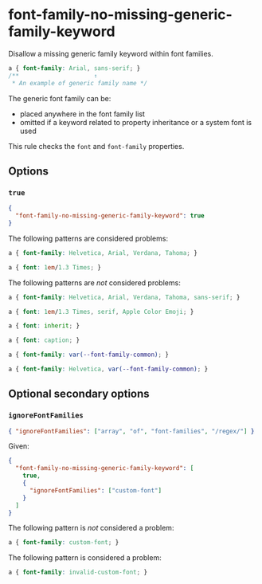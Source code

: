 # font-family-no-missing-generic-family-keyword

Disallow a missing generic family keyword within font families.

<!-- prettier-ignore -->
```css
a { font-family: Arial, sans-serif; }
/**                     ↑
 * An example of generic family name */
```

The generic font family can be:

- placed anywhere in the font family list
- omitted if a keyword related to property inheritance or a system font is used

This rule checks the `font` and `font-family` properties.

## Options

### `true`

```json
{
  "font-family-no-missing-generic-family-keyword": true
}
```

The following patterns are considered problems:

<!-- prettier-ignore -->
```css
a { font-family: Helvetica, Arial, Verdana, Tahoma; }
```

<!-- prettier-ignore -->
```css
a { font: 1em/1.3 Times; }
```

The following patterns are _not_ considered problems:

<!-- prettier-ignore -->
```css
a { font-family: Helvetica, Arial, Verdana, Tahoma, sans-serif; }
```

<!-- prettier-ignore -->
```css
a { font: 1em/1.3 Times, serif, Apple Color Emoji; }
```

<!-- prettier-ignore -->
```css
a { font: inherit; }
```

<!-- prettier-ignore -->
```css
a { font: caption; }
```

<!-- prettier-ignore -->
```css
a { font-family: var(--font-family-common); }
```

<!-- prettier-ignore -->
```css
a { font-family: Helvetica, var(--font-family-common); }
```

## Optional secondary options

### `ignoreFontFamilies`

```json
{ "ignoreFontFamilies": ["array", "of", "font-families", "/regex/"] }
```

Given:

```json
{
  "font-family-no-missing-generic-family-keyword": [
    true,
    {
      "ignoreFontFamilies": ["custom-font"]
    }
  ]
}
```

The following pattern is _not_ considered a problem:

<!-- prettier-ignore -->
```css
a { font-family: custom-font; }
```

The following pattern is considered a problem:

<!-- prettier-ignore -->
```css
a { font-family: invalid-custom-font; }
```
